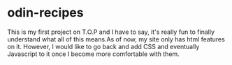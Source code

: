 # odin-recipes

<!-- 5/28/2022 -->

This is my first project on T.O.P and I have to say, it's really fun to finally understand what all of this means.As of now, my site only has html features on it. However, I would like to go back and add CSS and eventually Javascript to it once I become more comfortable with them.